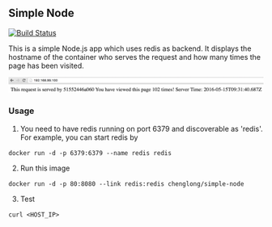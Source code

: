## Simple Node
[![Build Status](https://travis-ci.org/ChengLong/docker-nodejs-redis.svg?branch=master)](https://travis-ci.org/ChengLong/docker-nodejs-redis)

This is a simple Node.js app which uses redis as backend. It displays the hostname of the container who serves the request and how many times the page has been visited.

![alt tag](https://raw.githubusercontent.com/ChengLong/docker-nodejs-redis/master/images/v2.png)

### Usage

1. You need to have redis running on port 6379 and discoverable as 'redis'. For example, you can start redis by

  ```
  docker run -d -p 6379:6379 --name redis redis
  ```

2. Run this image

  ```
  docker run -d -p 80:8080 --link redis:redis chenglong/simple-node
  ```

3. Test

  ```
  curl <HOST_IP>
  ```
